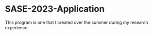 # SASE-2023-Application
This program is one that I created over the summer during my research experience.
